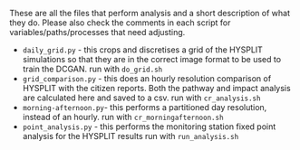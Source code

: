 These are all the files that perform analysis and a short description of what they do. Please also check the comments in each script for variables/paths/processes that need adjusting. 

- `daily_grid.py` - this crops and discretises a grid of the HYSPLIT simulations so that they are in the correct image format to be used to train the DCGAN. 
            run with `do_grid.sh`
- `grid_comparison.py` - this does an hourly resolution comparison of HYSPLIT with the citizen reports. Both the pathway and impact analysis are calculated here and saved to a csv. 
            run with `cr_analysis.sh`
- `morning-afternoon.py`- this performs a partitioned day resolution, instead of an hourly. 
            run with `cr_morningafternoon.sh`
- `point_analysis.py` - this performs the monitoring station fixed point analysis for the HYSPLIT results
            run with `run_analysis.sh`       
